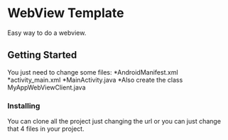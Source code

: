 # WebView Template

Easy way to do a webview.

## Getting Started

You just need to change some files:
*AndroidManifest.xml
*activity_main.xml
*MainActivity.java
*Also create the class MyAppWebViewClient.java

### Installing

You can clone all the project just changing the url or you can just change that 4 files in your project.

